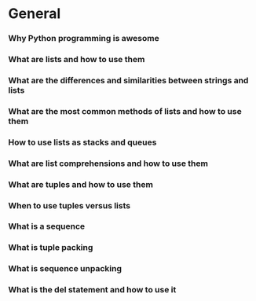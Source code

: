# General
### Why Python programming is awesome

### What are lists and how to use them
### What are the differences and similarities between strings and lists
### What are the most common methods of lists and how to use them
### How to use lists as stacks and queues
### What are list comprehensions and how to use them
### What are tuples and how to use them
### When to use tuples versus lists
### What is a sequence
### What is tuple packing
### What is sequence unpacking
### What is the del statement and how to use it